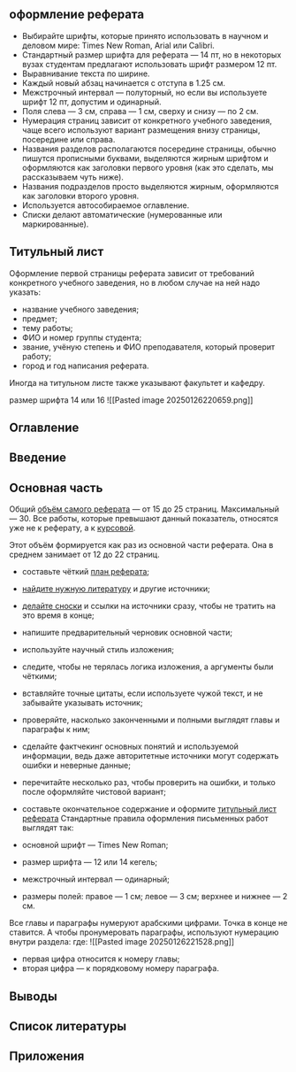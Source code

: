 ## оформление реферата
- Выбирайте шрифты, которые принято использовать в научном и деловом мире: Times New Roman, Arial или Calibri.
- Стандартный размер шрифта для реферата — 14 пт, но в некоторых вузах студентам предлагают использовать шрифт размером 12 пт.
- Выравнивание текста по ширине.
- Каждый новый абзац начинается с отступа в 1.25 см. 
- Межстрочный интервал — полуторный, но если вы используете шрифт 12 пт, допустим и одинарный. 
- Поля слева — 3 см, справа — 1 см, сверху и снизу — по 2 см.
- Нумерация страниц зависит от конкретного учебного заведения, чаще всего используют вариант размещения внизу страницы, посередине или справа.
- Названия разделов располагаются посередине страницы, обычно пишутся прописными буквами, выделяются жирным шрифтом и оформляются как заголовки первого уровня (как это сделать, мы рассказываем чуть ниже).
- Названия подразделов просто выделяются жирным, оформляются как заголовки второго уровня.
- Используется автособираемое оглавление.
- Списки делают автоматические (нумерованные или маркированные). 

## Титульный лист
Оформление первой страницы реферата зависит от требований конкретного учебного заведения, но в любом случае на ней надо указать:
- название учебного заведения;
- предмет;
- тему работы;
- ФИО и номер группы студента;
- звание, учёную степень и ФИО преподавателя, который проверит работу;
- город и год написания реферата.

Иногда на титульном листе также указывают факультет и кафедру.

размер шрифта 14 или 16
![[Pasted image 20250126220659.png]]
## Оглавление

## Введение

## Основная часть
Общий [объём самого реферата](https://zaochnik.ru/blog/skolko-stranits-dolzhno-byt-v-referate-obem-po-gostu/) — от 15 до 25 страниц. Максимальный — 30. Все работы, которые превышают данный показатель, относятся уже не к реферату, а к [курсовой](https://zaochnik.ru/blog/standarty-oformlenija-kursovoj-raboty-po-gostu/).

Этот объём формируется как раз из основной части реферата. Она в среднем занимает от 12 до 22 страниц.

- составьте чёткий [план реферата](https://zaochnik.ru/blog/kak-pisat-referat-obrazec-plana/);
- [найдите нужную литературу](https://zaochnik.ru/blog/kak-najti-spisok-literatury-dlya-diploma-kursovoj-nauchnoj-raboty/) и другие источники;
- [делайте сноски](https://zaochnik.ru/blog/kak-pravilno-delat-snoski-v-referate/) и ссылки на источники сразу, чтобы не тратить на это время в конце;
- напишите предварительный черновик основной части;
- используйте научный стиль изложения;
- следите, чтобы не терялась логика изложения, а аргументы были чёткими;
- вставляйте точные цитаты, если используете чужой текст, и не забывайте указывать источник;
- проверяйте, насколько законченными и полными выглядят главы и параграфы к ним;
- сделайте фактчекинг основных понятий и используемой информации, ведь даже авторитетные источники могут содержать ошибки и неверные данные;
- перечитайте несколько раз, чтобы проверить на ошибки, и только после оформляйте чистовой вариант;
- составьте окончательное содержание и оформите [титульный лист реферата](https://zaochnik.ru/blog/kak-napisat-titulnyj-list-referata-oformlyaem-krasivo-i-pravilno/)
Стандартные правила оформления письменных работ выглядят так:

- основной шрифт — Times New Roman;
- размер шрифта — 12 или 14 кегель;
- межстрочный интервал — одинарный;
- размеры полей: правое — 1 см; левое — 3 см; верхнее и нижнее — 2 см.

Все главы и параграфы нумеруют арабскими цифрами. Точка в конце не ставится. А чтобы пронумеровать параграфы, используют нумерацию внутри раздела:
где:
![[Pasted image 20250126221528.png]]
- первая цифра относится к номеру главы;
- вторая цифра — к порядковому номеру параграфа.

## Выводы

## Список литературы

## Приложения
